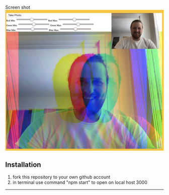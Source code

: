 Screen shot
![Custom Video Player](screenshot.png)


## Installation

1. fork this repository to your own github account
2. in terminal use command "npm start" to open on local host 3000
---